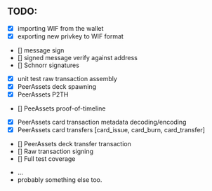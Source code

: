 ## TODO:

- [x] importing WIF from the wallet 
- [x] exporting new privkey to WIF format
- [] message sign
- [] signed message verify against address
- [] Schnorr signatures
- [x] unit test raw transaction assembly
- [x] PeerAssets deck spawning
- [x] PeerAssets P2TH
- [] PeeAssets proof-of-timeline
- [x] PeerAssets card transaction metadata decoding/encoding
- [x] PeerAssets card transfers [card_issue, card_burn, card_transfer]
- [] PeerAssets deck transfer transaction
- [] Raw transaction signing
- [] Full test coverage
* ...
* probably something else too.
